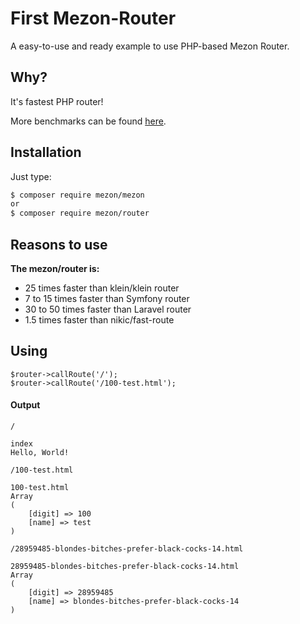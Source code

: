# First Mezon-Router

A easy-to-use and ready example to use PHP-based Mezon Router.

## Why?

It's fastest PHP router!

More benchmarks can be found [here](https://github.com/alexdodonov/mezon-router-benchmark).

## Installation

Just type:

```bash
$ composer require mezon/mezon
or
$ composer require mezon/router
```

## Reasons to use

**The mezon/router is:**

- 25 times faster than klein/klein router
- 7 to 15 times faster than Symfony router
- 30 to 50 times faster than Laravel router
- 1.5 times faster than nikic/fast-route

## Using

```
$router->callRoute('/');
$router->callRoute('/100-test.html');
```

#### Output

`/`
```
index
Hello, World!
```

`/100-test.html`
```
100-test.html
Array
(
    [digit] => 100
    [name] => test
)
```

`/28959485-blondes-bitches-prefer-black-cocks-14.html`
```
28959485-blondes-bitches-prefer-black-cocks-14.html
Array
(
    [digit] => 28959485
    [name] => blondes-bitches-prefer-black-cocks-14
)
```

